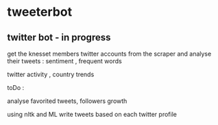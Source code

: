 # tweeterbot
## twitter bot - in progress


get the knesset members twitter accounts from the scraper and analyse their tweets : sentiment , frequent words 

twitter activity , country trends 

toDo : 

analyse favorited tweets, followers growth 

using nltk and ML write tweets based on each twitter profile


